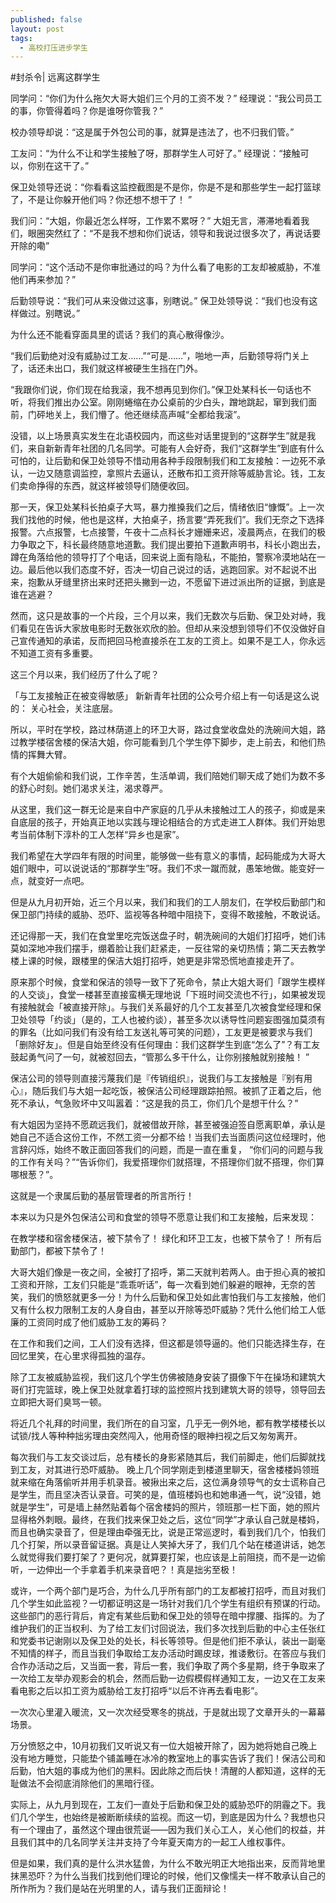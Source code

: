 ```yaml
---
published: false
layout: post
tags:
  - 高校打压进步学生
---
```

#封杀令| 远离这群学生

同学问：“你们为什么拖欠大哥大姐们三个月的工资不发？” 经理说：“我公司员工的事，你管得着吗？你是谁呀你管我？”

校办领导却说：“这是属于外包公司的事，就算是违法了，也不归我们管。”

工友问：“为什么不让和学生接触了呀，那群学生人可好了。” 经理说：“接触可以，你别在这干了。”

保卫处领导还说：“你看看这监控截图是不是你，你是不是和那些学生一起打篮球了，不是让你躲开他们吗？你还想不想干了！ ”

我们问：“大姐，你最近怎么样呀，工作累不累呀？” 大姐无言，滞滞地看着我们，眼圈突然红了：“不是我不想和你们说话，领导和我说过很多次了，再说话要开除的嘞”

同学问：“这个活动不是你审批通过的吗？为什么看了电影的工友却被威胁，不准他们再来参加？”

后勤领导说：“我们可从来没做过这事，别瞎说。” 保卫处领导说：“我们也没有这样做过。别瞎说。”

为什么还不能看穿面具里的谎话？我们的真心散得像沙。

“我们后勤绝对没有威胁过工友……”“可是……”，啪地一声，后勤领导将门关上了，话还未出口，我们就这样被硬生生挡在门外。

“我跟你们说，你们现在给我滚，我不想再见到你们。”保卫处某科长一句话也不听，将我们推出办公室。刚刚蜷缩在办公桌前的少白头，蹭地跳起，窜到我们面前，门砰地关上，我们懵了。他还继续高声喊“全都给我滚”。

没错，以上场景真实发生在北语校园内，而这些对话里提到的“这群学生”就是我们，来自新新青年社团的几名同学。可能有人会好奇，我们“这群学生”到底有什么可怕的，让后勤和保卫处领导不惜动用各种手段限制我们和工友接触：一边死不承认，一边又随意调监控，拿照片去逼认，还散布扣工资开除等威胁言论。钱，工友们卖命挣得的东西，就这样被领导们随便收回。

那一天，保卫处某科长拍桌子大骂，暴力推搡我们之后，情绪依旧“慷慨”。上一次我们找他的时候，他也是这样，大拍桌子，扬言要“弄死我们”。我们无奈之下选择报警。六点报警，七点接警，午夜十二点科长才姗姗来迟，凌晨两点，在我们的极力争取之下，科长最终随意地道歉。我们提出要拍下道歉声明书，科长小跑出去，蹲在角落给他的领导打了个电话，回来说上面有隐私，不能拍，警察冷漠地站在一边。最后他以我们态度不好，否决一切自己说过的话，逃跑回家。对不起说不出来，抱歉从牙缝里挤出来时还把头撇到一边，不愿留下进过派出所的证据，到底是谁在逃避？

然而，这只是故事的一个片段，三个月以来，我们无数次与后勤、保卫处对峙，我们看见在告诉大家放电影时无数张欢欣的脸。但却从来没想到领导们不仅没做好自己宣传通知的承诺，反而把回马枪直接杀在工友的工资上。如果不是工人，你永远不知道工资有多重要。

这三个月以来，我们经历了什么了呢？

「与工友接触正在被变得敏感」
新新青年社团的公众号介绍上有一句话是这么说的： 关心社会，关注底层。

所以，平时在学校，路过林荫道上的环卫大哥，路过食堂收盘处的洗碗间大姐，路过教学楼宿舍楼的保洁大姐，你可能看到几个学生停下脚步，走上前去，和他们热情的挥舞大臂。

有个大姐偷偷和我们说，工作辛苦，生活单调，我们陪她们聊天成了她们为数不多的舒心时刻。她们渴求关注，渴求尊严。

从这里，我们这一群无论是来自中产家庭的几乎从未接触过工人的孩子，抑或是来自底层的孩子，开始真正地以实践与理论相结合的方式走进工人群体。我们开始思考当前体制下淳朴的工人怎样“异乡也是家”。

我们希望在大学四年有限的时间里，能够做一些有意义的事情，起码能成为大哥大姐们眼中，可以说说话的“那群学生”呀。我们不求一蹴而就，愚笨地做。能变好一点，就变好一点吧。

但是从九月初开始，近三个月以来，我们和我们的工人朋友们，在学校后勤部门和保卫部门持续的威胁、恐吓、监视等各种暗中阻挠下，变得不敢接触，不敢说话。

还记得那一天，我们在食堂里吃完饭送盘子时，朝洗碗间的大姐们打招呼，她们讳莫如深地冲我们摆手，绷着脸让我们赶紧走，一反往常的亲切热情；第二天去教学楼上课的时候，跟楼里的保洁大姐打招呼，她更是非常恐慌地直接走开了。

原来那个时候，食堂和保洁的领导一致下了死命令，禁止大姐大哥们「跟学生模样的人交谈」，食堂一楼甚至直接蛮横无理地说「下班时间交流也不行」，如果被发现有接触就会「被直接开除」。与我们关系最好的几个工友甚至几次被食堂经理和保卫处领导「约谈」（是的，工人也被约谈），甚至多次以诱导性问题妄图强加莫须有的罪名（比如问我们有没有给工友送礼等可笑的问题），工友更是被要求与我们「删除好友」。但是自始至终没有任何理由：我们这群学生到底“怎么了”？有工友鼓起勇气问了一句，就被怼回去，“管那么多干什么，让你别接触就别接触！ ”

保洁公司的领导则直接污蔑我们是『传销组织』，说我们与工友接触是『别有用心』，随后我们与大姐一起吃饭，被保洁公司经理跟踪拍照。被抓了正着之后，他死不承认，气急败坏中又叫嚣着：“这是我的员工，你们几个是想干什么？”

有大姐因为坚持不愿疏远我们，就被借故开除，甚至被强迫签自愿离职单，承认是她自己不适合这份工作，不然工资一分都不给！当我们去当面质问这位经理时，他言辞闪烁，始终不敢正面回答我们的问题，而是一直在重复， “你们问的问题与我的工作有关吗？”“告诉你们，我爱搭理你们就搭理，不搭理你们就不搭理，你们算哪根葱？”。

这就是一个隶属后勤的基层管理者的所言所行！

本来以为只是外包保洁公司和食堂的领导不愿意让我们和工友接触，后来发现：

在教学楼和宿舍楼保洁，被下禁令了！ 绿化和环卫工友，也被下禁令了！ 所有后勤部门，都被下禁令了！

大哥大姐们像是一夜之间，全被打了招呼，第二天就判若两人。由于担心真的被扣工资和开除，工友们只能是“乖乖听话”，每一次看到她们躲避的眼神，无奈的苦笑，我们的愤怒就更多一分！为什么后勤和保卫处如此害怕我们与工友接触，他们又有什么权力限制工友的人身自由，甚至以开除等恐吓威胁？凭什么他们给工人低廉的工资同时成了他们威胁工友的筹码？

在工作和我们之间，工人们没有选择，但这都是领导逼的。他们只能选择生存，在回忆里笑，在心里求得孤独的温存。

除了工友被威胁监视，我们这几个学生仿佛被随身安装了摄像下午在操场和建筑大哥们打完篮球，晚上保卫处就拿着打球的监控照片找到建筑大哥的领导，领导回去立即把大哥们臭骂一顿。

将近几个礼拜的时间里，我们所在的自习室，几乎无一例外地，都有教学楼楼长以试锁/找人等种种拙劣理由突然闯入，他用奇怪的眼神扫视之后又匆匆离开。

每次我们与工友交谈过后，总有楼长的身影紧随其后，我们前脚走，他们后脚就找到工友，对其进行恐吓威胁。 晚上几个同学刚走到楼道里聊天，宿舍楼楼妈领班就来缩在角落偷听并用手机录音。被揪出来之后，这位满身领导气的女士谎称自己是学生，而且坚决否认录音。可笑的是，值班楼妈也和她串通一气，说“没错，她就是学生”，可是墙上赫然贴着每个宿舍楼妈的照片，领班那一栏下面，她的照片显得格外刺眼。最终，在我们找来保卫处之后，这位“同学”才承认自己就是楼妈，而且也确实录音了，但是理由牵强无比，说是正常巡逻时，看到我们几个，怕我们几个打架，所以录音留证据。真是让人笑掉大牙了，我们几个站在楼道讲话，她怎么就觉得我们要打架了？更何况，就算要打架，也应该是上前阻挠，而不是一边偷听，一边伸出一个手拿着手机来录音吧？！真是拙劣至极！

或许，一个两个部门是巧合，为什么几乎所有部门的工友都被打招呼，而且对我们几个学生如此监视？一切都证明这是一场针对我们几个学生有组织有预谋的行动。 这些部门的恶行背后，肯定有某些后勤和保卫处的领导在暗中撑腰、指挥的。为了维护我们的正当权利、为了给工友们讨回说法，我们多次找到后勤的中心主任张红和党委书记谢刚以及保卫处的处长，科长等领导。但是他们拒不承认，装出一副毫不知情的样子，而且当我们争取给工友办活动时踢皮球，推诿敷衍。在答应与我们合作办活动之后，又当面一套，背后一套，我们争取了两个多星期，终于争取来了一次给工友举办观影会的机会，然而后勤一边假模假样通知工友，一边又在工友来看电影之后以扣工资为威胁给工友打招呼“以后不许再去看电影”。

一次次心里灌入暖流，又一次次经受寒冬的挑战，于是就出现了文章开头的一幕幕场景。

万分愤怒之中，10月初我们又听说又有一位大姐被开除了，因为她将她自己晚上没有地方睡觉，只能垫个铺盖睡在冰冷的教室地上的事实告诉了我们！保洁公司和后勤，怕大姐的事成为他们的黑料。因此除之而后快！清醒的人都知道，这样的无耻做法不会彻底消除他们的黑暗行径。

实际上，从九月到现在，工友们一直处于后勤和保卫处的威胁恐吓的阴霾之下。我们几个学生，也始终是被断断续续的监视。而这一切，到底是因为什么？我想也只有一个理由了，虽然这个理由很荒诞——因为我们关心工人，关心他们的权益，并且我们其中的几名同学关注并支持了今年夏天南方的一起工人维权事件。

但是如果，我们真的是什么洪水猛兽，为什么不敢光明正大地指出来，反而背地里抹黑恐吓？为什么当我们找到他们理论的时候，他们又像懦夫一样不敢承认自己的所作所为？我们是站在光明里的人，请与我们正面辩论！
